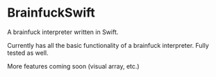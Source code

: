 # BrainfuckSwift

A brainfuck interpreter written in Swift.

Currently has all the basic functionality of a brainfuck interpreter. Fully tested as well.

More features coming soon (visual array, etc.)
